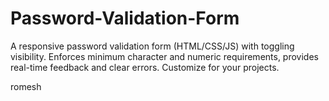 # Password-Validation-Form
A responsive password validation form (HTML/CSS/JS) with toggling visibility. Enforces minimum character and numeric requirements, provides real-time feedback and clear errors. Customize for your projects.


romesh